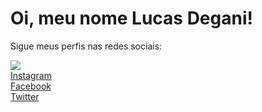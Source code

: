 # Oi, meu nome Lucas Degani!

Sigue meus perfis nas redes sociais:

<div>
  <a href="https://www.linkedin.com/in/lucas-degani/"><target="_blank"><img src="https://img.shields.io/badge/LinkedIn-0077B5?style=for-the-badge&logo=linkedin&logoColor=white" target="blank"></a>
  <br>
</div>

<div>
  <a href="https://www.instagram.com/lucasdegani_/">Instagram</a>
</div>

<div>
  <a href="https://www.facebook.com/lucasrdegani">Facebook</a>
</div>

<div>
  <a href="https://twitter.com/LucasDegani_">Twitter</a>
</div>
